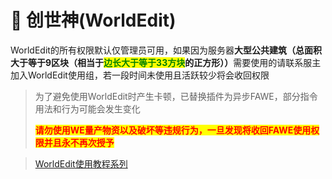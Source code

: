 # 🍉 创世神(WorldEdit)

WorldEdit的所有权限默认仅管理员可用，如果因为服务器**大型公共建筑（总面积大于等于9区块（相当于**<mark style="color:green;">**边长大于等于33方块**</mark>**的正方形））**&#x9700;要使用的请联系服主加入WorldEdit使用组，若一段时间未使用且活跃较少将会收回权限

> 为了避免使用WorldEdit时产生卡顿，已替换插件为异步FAWE，部分指令用法和行为可能会发生变化
>
> <mark style="color:red;">**请勿使用WE量产物资以及破坏等违规行为，一旦发现将收回FAWE使用权限并且永不再次授予**</mark>

> [WorldEdit使用教程系列](https://www.bilibili.com/video/BV1y7411H7oD/)

